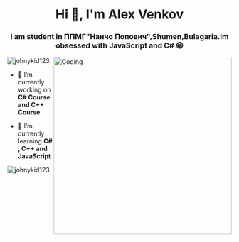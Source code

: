 <h1 align="center">Hi 👋, I'm Alex Venkov</h1>
<h3 align="center">I am student in ППМГ"Нанчо Попович",Shumen,Bulagaria.Im obsessed with JavaScript and C# 😁</h3>
<img align="right" alt="Coding" width="400" src="https://undo.io/media/uploads/files/Frustrated_programmer.gif">




<p align="left"> <img src="https://komarev.com/ghpvc/?username=johnykid123&label=Profile%20views&color=2acadf&style=plastic" alt="johnykid123" /> </p>

- 🔭 I’m currently working on **C# Course and C++ Course**

- 🌱 I’m currently learning **C# , C++ and JavaScript**



<p><img align="center" src="https://github-readme-streak-stats.herokuapp.com/?user=johnykid123&" alt="johnykid123" /></p>
